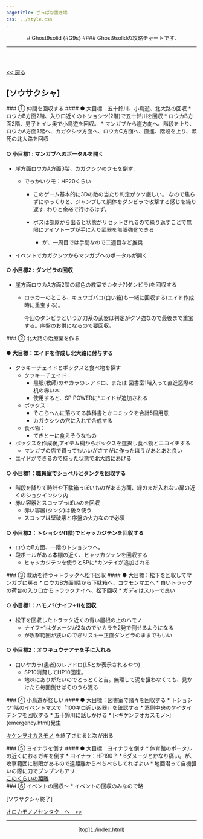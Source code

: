 ```yaml
---
pagetitle: ざっぱな置き場
css: ../style.css
...
```


<header class = "header">
# Ghost9solid {#G9s}
#### Ghost9solidの攻略チャートです.
<hr>
</header>

<div class = "content">

[ << 戻る](index.html)

## [ソウサクシャ]

<div class ="one" >
### ① 仲間を回収する
#### ● 大目標：五十鈴川、小鳥遊、北大路の回収
* ロウカB方面2階、入り口近くのトショシツ(2階)で五十鈴川を回収
* ロウカB方面2階、男子トイレ奥で小鳥遊を回収。
* マンガブから崖方向へ、階段を上り、ロウカA方面3階へ、カガクシツ方面へ、ロウカC方面へ、直進、階段を上り、瀕死の北大路を回収

#### ○ 小目標1 : マンガブへのポータルを開く
* 崖方面ロウカA方面3階、カガクシツのクモを倒す.
    * でっかいクモ：HP20くらい

        * このゲーム基本的に3Dの敵の当たり判定がクソ厳しい。
        なので焦らずにゆっくりと、ジャンプして胴体をダンビラで攻撃する感じを繰り返す.
        わりと余裕で行けるはず。

        * ボスは部屋から出ると状態がリセットされるので繰り返すことで無限にアイソトープが手に入り武器を無限強化できる
            * が、一周目では手間なので二週目など推奨


* イベントでカガクシツからマンガブへのポータルが開く

#### ○ 小目標2 : ダンビラの回収
* 崖方面ロウカA方面2階の緑色の教室でカタナ?(ダンビラ)を回収する<br>
    * ロッカーのところ、キュウゴバコ(白い箱)も一緒に回収する(エイド作成時に重宝する)。

        今回のタンビラというか刀系の武器は判定がクソ強なので最後まで重宝する。序盤のお供になるので要回収。
</div> <!-- one -->

<div class ="sec">
### ② 北大路の治療薬を作る

#### ● 大目標：エイドを作成し北大路に付与する
* クッキーチェイドとボックスと食べ物を探す
    * クッキーチェイド：
        * 黒服(教師)のヤカラのレアドロ、または 図書室1階入って直進窓際の机の赤い本
        * 使用すると、SP POWERに*エイドが追加される
    * ボックス：
        * そこらへんに落ちてる教科書とかコミックを合計5個用意
        * カガクシツの穴に入れて合成する
    * 食べ物：
        * てきとーに食えそうなもの
* ボックスを作成後,アイテム欄からボックスを選択し食べ物とニコイチする
    * マンガブの店で買ってもいいがさすがに作ったほうがあとあと良い
* エイドができるので持った状態で北大路にあげる

#### ○ 小目標1：職員室でショベルとタンクを回収する
* 階段を降りて時計や下駄箱っぽいものがある方面、緑のまだ入れない扉の近くのショクインシツ内
* 赤い容器とスコップっぽいのを回収
    * 赤い容器(タンク)は後々使う
    * スコップは壁破壊と序盤の火力なので必須

#### ○ 小目標2：トショシツ(1階)でヒャッカジテンを回収する
* ロウカB方面、一階のトショシツへ。
* 段ボールがある本棚の近く、ヒャッカジテンを回収する
    * ヒャッカジテンを使うとSPに*カンテイが追加される

</div><!-- sec -->


<div class="third">
### ③ 救助を待つ→トラックへ松下回収
#### ● 大目標：松下を回収してマンガブに戻る
* ロウカB方面1階から下駄箱へ、コウモンマエへ
* 白いトラックの荷台の入り口からトラックナイへ、松下回収
    * ガディはスルーで良い


#### ○ 小目標1：ハモノ?(ナイフ+1)を回収
* 松下を回収したトラック近くの青い屋根の上のハモノ
    * ナイフ+1はダメージが2なのでヤカラを2発で倒せるようになる
    * が攻撃範囲が狭いのでぎリスキー正直ダンビラのままでもいい

#### ○ 小目標2：オウキュウテアテを手に入れる
* 白いヤカラ(患者)のレアドロ(L5とか表示されるやつ)
    * SP10消費してHP10回復。
    * 地味にありがたいのでとっとくと吉。無理して泥を狙わなくても、見かけたら毎回倒せばそのうち泥る
</div><!-- thri -->


<div class="four">
### ④ 小鳥遊が怪しい
#### ● 大目標：図書室で諸々を回収する
* トショシツ1階のイベントマスで「100キロ近い凶器」を確認する
* 窓側中央のケイタイデンワを回収する
* 五十鈴川に話しかける
* [<キケンヲオカスモノ>](emergency.html)発生
</div><!-- for -->

<div class="five">

[キケンヲオカスモノ](emergency.html) を終了させると次が出る

</div><!-- five -->

<div class="six">
### ⑤ ヨイナラを倒す
#### ● 大目標：ヨイナラを倒す
* 体育館のポータルの近くにおるガキを倒す
    * ヨイナラ：HP190？
        * 6ダメージとかなり痛い。が、攻撃範囲に制限があるので遠距離からぺちぺちしてればよい
        * 地面潜って自機狙いの際に刀でブンブンもアリ
        <br>
        <a href="#" id="view3" onClick="t_view(3);return false;">このくらいの距離</a>
        <a href="#" id="hidden3" onClick="t_hidden(3);return false;" style="display:none;">隠す</a>
        <div id="img3" style="display:none;">
            <img src = "img/yoinara.PNG" >
            <p>
            このくらいなら当たらない。
            </p>
        </div>

</div><!-- six -->

<div class="sev">
### ⑥ イベントの回収～
* イベントの回収のみなので略
</div><!-- sev -->

[ソウサクシャ終了]

[ オロカモノノセンタク　へ　>> ](fool.html)

</div><!-- cont -->

<script language="JavaScript" type="text/javascript">
    <!--
    function t_view(num) {
        document.getElementById("img" + num).style.display = "";
        document.getElementById("view" + num).style.display = "none";
        document.getElementById("hidden" + num).style.display = "";
    }
    function t_hidden(num) {
      document.getElementById("img" + num).style.display = "none";
      document.getElementById("view" + num).style.display = "";
      document.getElementById("hidden" + num).style.display = "none";
    }
    -->
</script>


<footer class ="footer">
<hr>
<p align = "center"> [top](../index.html) </p>
</footer>
